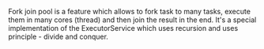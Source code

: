 Fork join pool is a feature which allows to fork task to many tasks, 
execute them in many cores (thread) and then join the result in the end.
It's a special implementation of the ExecutorService which uses recursion
and uses principle - divide and conquer.
